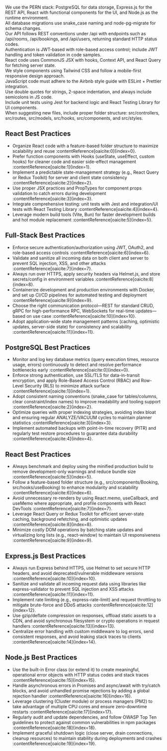 We use the PERN stack: PostgreSQL for data storage, Express.js for the REST API, React with functional components for the UI, and Node.js as the runtime environment.  
All database migrations use snake_case naming and node-pg-migrate for schema changes.  
Our API follows REST conventions under /api with endpoints such as /api/rooms, /api/bookings, and /api/users, returning standard HTTP status codes.  
Authentication is JWT-based with role-based access control; include JWT handling and token validation in code samples.  
React code uses CommonJS JSX with hooks, Context API, and React Query for fetching server state.  
We style components using Tailwind CSS and follow a mobile-first responsive design approach.  
JavaScript code must adhere to the Airbnb style guide with ESLint + Prettier integration.  
Use double quotes for strings, 2-space indentation, and always include semicolons in JS code.  
Include unit tests using Jest for backend logic and React Testing Library for UI components.  
When suggesting new files, include proper folder structure: src/controllers, src/routes, src/models, src/hooks, src/components, and src/styles.  

## React Best Practices  
- Organize React code with a feature-based folder structure to maximize scalability and reuse :contentReference[oaicite:0]{index=0}.  
- Prefer function components with Hooks (useState, useEffect, custom hooks) for cleaner code and easier side-effect management :contentReference[oaicite:1]{index=1}.  
- Implement a predictable state-management strategy (e.g., React Query or Redux Toolkit) for server and client state consistency :contentReference[oaicite:2]{index=2}.  
- Use proper JSX practices and PropTypes for component props validation to catch errors during development :contentReference[oaicite:3]{index=3}.  
- Integrate comprehensive testing: unit tests with Jest and integration/UI tests with React Testing Library :contentReference[oaicite:4]{index=4}.  
- Leverage modern build tools (Vite, Bun) for faster development builds and hot module replacement :contentReference[oaicite:5]{index=5}.  

## Full-Stack Best Practices  
- Enforce secure authentication/authorization using JWT, OAuth2, and role-based access controls :contentReference[oaicite:6]{index=6}.  
- Validate and sanitize all incoming data on both client and server to prevent SQL injection, XSS, and other attacks :contentReference[oaicite:7]{index=7}.  
- Always run over HTTPS, apply security headers via Helmet.js, and store secrets/config in environment variables :contentReference[oaicite:8]{index=8}.  
- Containerize development and production environments with Docker, and set up CI/CD pipelines for automated testing and deployment :contentReference[oaicite:9]{index=9}.  
- Choose the right communication protocol—REST for standard CRUD, gRPC for high-performance RPC, WebSockets for real-time updates—based on use case :contentReference[oaicite:10]{index=10}.  
- Adopt application-wide state management patterns (caching, optimistic updates, server-side state) for consistency and scalability :contentReference[oaicite:11]{index=11}.  

## PostgreSQL Best Practices  
- Monitor and log key database metrics (query execution times, resource usage, errors) continuously to detect and resolve performance bottlenecks early :contentReference[oaicite:0]{index=0}.  
- Enforce strong authentication, use SSL/TLS for data-in-transit encryption, and apply Role-Based Access Control (RBAC) and Row-Level Security (RLS) to minimize attack surface :contentReference[oaicite:1]{index=1}.  
- Adopt consistent naming conventions (snake_case for tables/columns, clear constraint/index names) to improve readability and tooling support :contentReference[oaicite:2]{index=2}.  
- Optimize queries with proper indexing strategies, avoiding index bloat and ensuring regular ANALYZE/VACUUM cycles to maintain planner statistics :contentReference[oaicite:3]{index=3}.  
- Implement automated backups with point-in-time recovery (PITR) and regularly test restore procedures to guarantee data durability :contentReference[oaicite:4]{index=4}.  

## React Best Practices  
- Always benchmark and deploy using the minified production build to remove development-only warnings and reduce bundle size :contentReference[oaicite:5]{index=5}.  
- Follow a feature-based folder structure (e.g., src/components/Booking, src/hooks/useBooking) to enhance modularity and scalability :contentReference[oaicite:6]{index=6}.  
- Avoid unnecessary re-renders by using React.memo, useCallback, and useMemo where appropriate, and profile components with React DevTools :contentReference[oaicite:7]{index=7}.  
- Leverage React Query or Redux Toolkit for efficient server-state caching, background refetching, and optimistic updates :contentReference[oaicite:8]{index=8}.  
- Minimize costly DOM operations by batching state updates and virtualizing long lists (e.g., react-window) to maintain UI responsiveness :contentReference[oaicite:9]{index=9}.  

## Express.js Best Practices  
- Always run Express behind HTTPS, use Helmet to set secure HTTP headers, and avoid deprecated/vulnerable middleware versions :contentReference[oaicite:10]{index=10}.  
- Sanitize and validate all incoming request data using libraries like express-validator to prevent SQL injection and XSS attacks :contentReference[oaicite:11]{index=11}.  
- Implement rate limiting (e.g., express-rate-limit) and request throttling to mitigate brute-force and DDoS attacks :contentReference[oaicite:12]{index=12}.  
- Use gzip/deflate compression on responses, offload static assets to a CDN, and avoid synchronous filesystem or crypto operations in request handlers :contentReference[oaicite:13]{index=13}.  
- Centralize error handling with custom middleware to log errors, send consistent responses, and avoid leaking stack traces to clients :contentReference[oaicite:14]{index=14}.  

## Node.js Best Practices  
- Use the built-in Error class (or extend it) to create meaningful, operational error objects with HTTP status codes and stack traces :contentReference[oaicite:15]{index=15}.  
- Handle asynchronous errors in Promises and async/await with try/catch blocks, and avoid unhandled promise rejections by adding a global rejection handler :contentReference[oaicite:16]{index=16}.  
- Leverage clustering (Cluster module) or process managers (PM2) to take advantage of multiple CPU cores and ensure zero-downtime restarts :contentReference[oaicite:17]{index=17}.  
- Regularly audit and update dependencies, and follow OWASP Top Ten guidelines to protect against common vulnerabilities in npm packages :contentReference[oaicite:18]{index=18}.  
- Implement graceful shutdown logic (close server, drain connections, cleanup resources) to maintain stability during deployments and crashes :contentReference[oaicite:19]{index=19}.  


